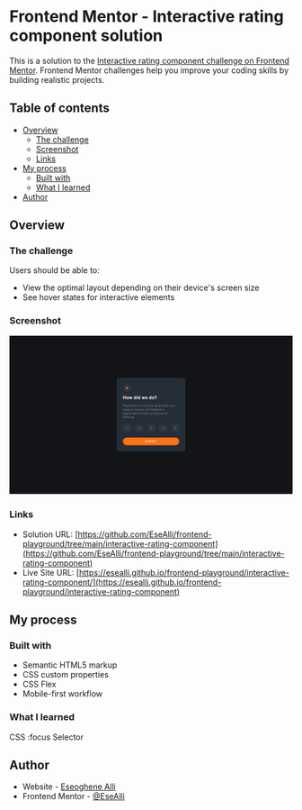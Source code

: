 # Frontend Mentor - Interactive rating component solution

This is a solution to the [Interactive rating component challenge on Frontend Mentor](https://www.frontendmentor.io/challenges/interactive-rating-component-koxpeBUmI). Frontend Mentor challenges help you improve your coding skills by building realistic projects.

## Table of contents

- [Overview](#overview)
  - [The challenge](#the-challenge)
  - [Screenshot](#screenshot)
  - [Links](#links)
- [My process](#my-process)
  - [Built with](#built-with)
  - [What I learned](#what-i-learned)
- [Author](#author)

## Overview

### The challenge

Users should be able to:

- View the optimal layout depending on their device's screen size
- See hover states for interactive elements

### Screenshot

![](./screenshot.PNG)

### Links

- Solution URL: [https://github.com/EseAlli/frontend-playground/tree/main/interactive-rating-component](https://github.com/EseAlli/frontend-playground/tree/main/interactive-rating-component)
- Live Site URL: [https://esealli.github.io/frontend-playground/interactive-rating-component/](https://esealli.github.io/frontend-playground/interactive-rating-component)

## My process

### Built with

- Semantic HTML5 markup
- CSS custom properties
- CSS Flex
- Mobile-first workflow

### What I learned

CSS :focus Selector

## Author

- Website - [Eseoghene Alli](https://esealli.github.io/)
- Frontend Mentor - [@EseAlli](https://www.frontendmentor.io/profile/EseAlli)
